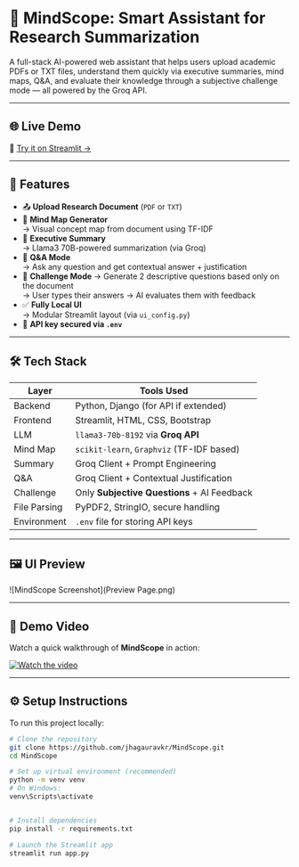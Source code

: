 # 🧠 MindScope: Smart Assistant for Research Summarization

A full-stack AI-powered web assistant that helps users upload academic PDFs or TXT files, understand them quickly via executive summaries, mind maps, Q&A, and evaluate their knowledge through a subjective challenge mode — all powered by the Groq API.

---

## 🌐 Live Demo

🔗 [Try it on Streamlit →]()

---


## 🚀 Features

- 📤 **Upload Research Document** (`PDF` or `TXT`)
- 🧠 **Mind Map Generator**  
  → Visual concept map from document using TF-IDF
- 📄 **Executive Summary**  
  → Llama3 70B-powered summarization (via Groq)
- 💬 **Q&A Mode**  
  → Ask any question and get contextual answer + justification
- 🎯 **Challenge Mode**
  → Generate 2 descriptive questions based only on the document  
  → User types their answers → AI evaluates them with feedback
- ✅ **Fully Local UI**  
  → Modular Streamlit layout (via `ui_config.py`)
- 🔐 **API key secured via `.env`**

---

## 🛠️ Tech Stack

| Layer       | Tools Used                                  |
|-------------|----------------------------------------------|
| Backend     | Python, Django (for API if extended)         |
| Frontend    | Streamlit, HTML, CSS, Bootstrap              |
| LLM         | `llama3-70b-8192` via **Groq API**           |
| Mind Map    | `scikit-learn`, `Graphviz` (TF-IDF based)    |
| Summary     | Groq Client + Prompt Engineering             |
| Q&A         | Groq Client + Contextual Justification       |
| Challenge   | Only **Subjective Questions** + AI Feedback  |
| File Parsing| PyPDF2, StringIO, secure handling            |
| Environment | `.env` file for storing API keys             |

---


## 🖼️ UI Preview

![MindScope Screenshot](Preview Page.png) 


---



## 🎥 Demo Video

Watch a quick walkthrough of **MindScope** in action:

[![Watch the video](https://img.youtube.com/vi/JxIVDbjs9Qw/hqdefault.jpg)](https://youtu.be/JxIVDbjs9Qw)



---

## ⚙️ Setup Instructions

To run this project locally:

```bash
# Clone the repository
git clone https://github.com/jhagauravkr/MindScope.git
cd MindScope

# Set up virtual environment (recommended)
python -m venv venv
# On Windows:
venv\Scripts\activate


# Install dependencies
pip install -r requirements.txt

# Launch the Streamlit app
streamlit run app.py


